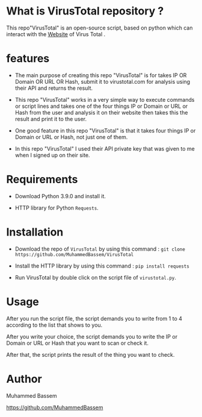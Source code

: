 # What is VirusTotal repository ?
 This repo"VirusTotal" is an open-source script,  based on python which can interact with the [Website](https://www.virustotal.com/gui/home/search) of Virus Total .
 
 
# features 

  * The main purpose of creating this repo "VirusTotal" is for takes IP OR Domain OR URL OR Hash, submit it to virustotal.com for analysis using their API and returns the result.
  
  * This repo "VirusTotal" works in a very simple way to execute commands or script lines and takes one of the four things IP or Domain or URL or Hash from the user and analysis      it on their website then takes this the result and print it to the user.
  
  * One good feature in this repo "VirusTotal" is that it takes four things IP or Domain or URL or Hash, not just one of them.
  * In this repo "VirusTotal"  I used their API private key that was given to me when I signed up on their site.
 

# Requirements

 * Download Python 3.9.0 and install it.
 
 * HTTP library for Python `Requests`.
 


# Installation

 * Download the repo of `VirusTotal` by using this command : ```git clone https://github.com/MuhammedBassem/VirusTotal```
   
 * Install the HTTP library by using this command : `pip install requests`
 
 * Run VirusTotal by double click on the script file of `virustotal.py`.

 # Usage
 
 After you run the script file, the script demands you to write from 1 to 4 according to the list that shows to you.
 
 After you write your choice, the script demands you to write the IP or Domain or URL or Hash that you want to scan or check it.
 
 After that, the script prints the result of the thing you want to check.
 
 
# Author 
 Muhammed Bassem
 
 https://github.com/MuhammedBassem
